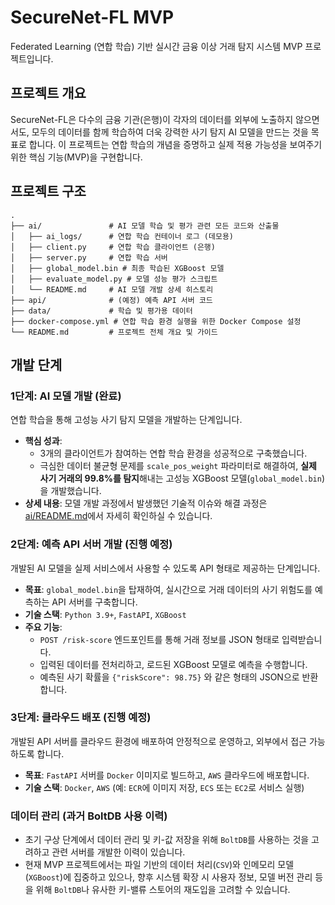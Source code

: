# SecureNet-FL MVP

Federated Learning (연합 학습) 기반 실시간 금융 이상 거래 탐지 시스템 MVP 프로젝트입니다.

## 프로젝트 개요

SecureNet-FL은 다수의 금융 기관(은행)이 각자의 데이터를 외부에 노출하지 않으면서도, 모두의 데이터를 함께 학습하여 더욱 강력한 사기 탐지 AI 모델을 만드는 것을 목표로 합니다. 이 프로젝트는 연합 학습의 개념을 증명하고 실제 적용 가능성을 보여주기 위한 핵심 기능(MVP)을 구현합니다.

## 프로젝트 구조

```
.
├── ai/               # AI 모델 학습 및 평가 관련 모든 코드와 산출물
│   ├── ai_logs/      # 연합 학습 컨테이너 로그 (데모용)
│   ├── client.py     # 연합 학습 클라이언트 (은행)
│   ├── server.py     # 연합 학습 서버
│   ├── global_model.bin # 최종 학습된 XGBoost 모델
│   ├── evaluate_model.py # 모델 성능 평가 스크립트
│   └── README.md     # AI 모델 개발 상세 히스토리
├── api/              # (예정) 예측 API 서버 코드
├── data/             # 학습 및 평가용 데이터
├── docker-compose.yml # 연합 학습 환경 실행을 위한 Docker Compose 설정
└── README.md         # 프로젝트 전체 개요 및 가이드
```

## 개발 단계

### 1단계: AI 모델 개발 (완료)

연합 학습을 통해 고성능 사기 탐지 모델을 개발하는 단계입니다.

- **핵심 성과**:
  - 3개의 클라이언트가 참여하는 연합 학습 환경을 성공적으로 구축했습니다.
  - 극심한 데이터 불균형 문제를 `scale_pos_weight` 파라미터로 해결하여, **실제 사기 거래의 99.8%를 탐지**해내는 고성능 XGBoost 모델(`global_model.bin`)을 개발했습니다.
- **상세 내용**: 모델 개발 과정에서 발생했던 기술적 이슈와 해결 과정은 [ai/README.md](ai/README.md)에서 자세히 확인하실 수 있습니다.

### 2단계: 예측 API 서버 개발 (진행 예정)

개발된 AI 모델을 실제 서비스에서 사용할 수 있도록 API 형태로 제공하는 단계입니다.

- **목표**: `global_model.bin`을 탑재하여, 실시간으로 거래 데이터의 사기 위험도를 예측하는 API 서버를 구축합니다.
- **기술 스택**: `Python 3.9+`, `FastAPI`, `XGBoost`
- **주요 기능**:
  - `POST /risk-score` 엔드포인트를 통해 거래 정보를 JSON 형태로 입력받습니다.
  - 입력된 데이터를 전처리하고, 로드된 XGBoost 모델로 예측을 수행합니다.
  - 예측된 사기 확률을 `{"riskScore": 98.75}` 와 같은 형태의 JSON으로 반환합니다.

### 3단계: 클라우드 배포 (진행 예정)

개발된 API 서버를 클라우드 환경에 배포하여 안정적으로 운영하고, 외부에서 접근 가능하도록 합니다.

- **목표**: `FastAPI` 서버를 `Docker` 이미지로 빌드하고, `AWS` 클라우드에 배포합니다.
- **기술 스택**: `Docker`, `AWS` (예: `ECR`에 이미지 저장, `ECS` 또는 `EC2`로 서비스 실행)

### 데이터 관리 (과거 BoltDB 사용 이력)

- 초기 구상 단계에서 데이터 관리 및 키-값 저장을 위해 `BoltDB`를 사용하는 것을 고려하고 관련 서버를 개발한 이력이 있습니다.
- 현재 MVP 프로젝트에서는 파일 기반의 데이터 처리(`CSV`)와 인메모리 모델(`XGBoost`)에 집중하고 있으나, 향후 시스템 확장 시 사용자 정보, 모델 버전 관리 등을 위해 `BoltDB`나 유사한 키-밸류 스토어의 재도입을 고려할 수 있습니다. 
